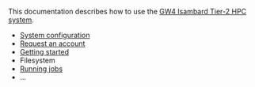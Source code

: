 This documentation describes how to use the [GW4 Isambard Tier-2 HPC system](http://gw4.ac.uk/isambard/).

* [System configuration](SystemConfiguration.md)
* [Request an account](RequestAccount.md)
* [Getting started](GettingStarted.md)
* Filesystem
* [Running jobs](RunningJobs.md)
* ...
